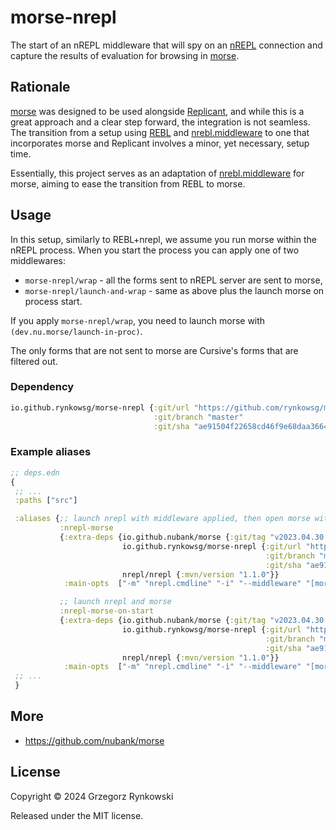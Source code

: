 # morse-nrepl

The start of an nREPL middleware that will spy on an [nREPL][gh-nrepl] connection
and capture the results of evaluation for browsing in [morse][gh-morse].

## Rationale

[morse][gh-morse] was designed to be used alongside [Replicant][gh-replicant], and while this is a great approach
and a clear step forward, the integration is not seamless.
The transition from a setup using [REBL][gh-rebl] and [nrebl.middleware][gh-nrebl.middleware] to one that incorporates morse and Replicant involves a minor, yet necessary, setup time.

Essentially, this project serves as an adaptation of [nrebl.middleware][gh-nrebl.middleware] for morse,
aiming to ease the transition from REBL to morse.

[gh-nrebl.middleware]: https://github.com/rynkowsg/nrebl.middleware
[gh-nrepl]: https://github.com/nrepl/nrepl
[gh-morse]: https://github.com/nubank/morse
[gh-rebl]: https://github.com/cognitect-labs/REBL-distro
[gh-replicant]: https://github.com/clojure/data.alpha.replicant-server

## Usage

In this setup, similarly to REBL+nrepl, we assume you run morse within the nREPL process.
When you start the process you can apply one of two middlewares:
- `morse-nrepl/wrap` - all the forms sent to nREPL server are sent to morse,
- `morse-nrepl/launch-and-wrap` - same as above plus the launch morse on process start.

If you apply `morse-nrepl/wrap`, you need to launch morse with `(dev.nu.morse/launch-in-proc)`.

The only forms that are not sent to morse are Cursive's forms that are filtered out.

### Dependency

```clojure
io.github.rynkowsg/morse-nrepl {:git/url "https://github.com/rynkowsg/morse-nrepl.git"
                                :git/branch "master"
                                :git/sha "ae91504f22658cd46f9e68daa3664505316d6179"}
```

### Example aliases

```clojure
;; deps.edn
{
 ;; ...
 :paths ["src"]

 :aliases {;; launch nrepl with middleware applied, then open morse with `(dev.nu.morse/launch-in-proc)`.
           :nrepl-morse
           {:extra-deps {io.github.nubank/morse {:git/tag "v2023.04.30.01" :git/sha "d99b09c"}
                         io.github.rynkowsg/morse-nrepl {:git/url "https://github.com/rynkowsg/morse-nrepl.git"
                                                         :git/branch "master"
                                                         :git/sha "ae91504f22658cd46f9e68daa3664505316d6179"}
                         nrepl/nrepl {:mvn/version "1.1.0"}}
            :main-opts  ["-m" "nrepl.cmdline" "-i" "--middleware" "[morse-nrepl/wrap]"]}

           ;; launch nrepl and morse
           :nrepl-morse-on-start
           {:extra-deps {io.github.nubank/morse {:git/tag "v2023.04.30.01" :git/sha "d99b09c"}
                         io.github.rynkowsg/morse-nrepl {:git/url "https://github.com/rynkowsg/morse-nrepl.git"
                                                         :git/branch "master"
                                                         :git/sha "ae91504f22658cd46f9e68daa3664505316d6179"}
                         nrepl/nrepl {:mvn/version "1.1.0"}}
            :main-opts  ["-m" "nrepl.cmdline" "-i" "--middleware" "[morse-nrepl/launch-and-wrap]"]}}
 ;; ...
 }
```

## More

- https://github.com/nubank/morse

## License

Copyright © 2024 Grzegorz Rynkowski

Released under the MIT license.
